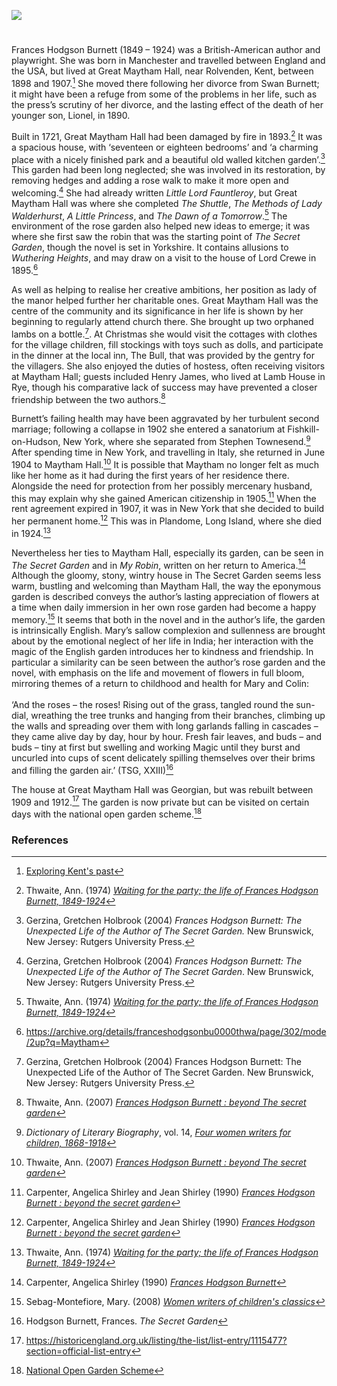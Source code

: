 <a href="https://www.kent-maps.online"><img src="https://kent-map.github.io/mdpress/juncture/ve-button.png"></a>
<param ve-config title="Frances Hodgson Burnett (1849 – 1924)" author="Elena Beighton-Delille" layout="vtl" 
banner="xxx">

<!-- Global Entities -->

<!-- Historical map layers -->
<param ve-map-layer active allmaps allmaps-id="d549f0ddbeca485f" title="OS Kent 1899">

#

Frances Hodgson Burnett (1849 – 1924) was a British-American author and playwright. She was born in Manchester and travelled between England and the USA, but lived at Great Maytham Hall, near Rolvenden, Kent, between 1898 and 1907.[^ref1] She moved there following her divorce from Swan Burnett; it might have been a refuge from some of the problems in her life, such as the press’s scrutiny of her divorce, and the lasting effect of the death of her younger son, Lionel, in 1890.
<param ve-image url="https://upload.wikimedia.org/wikipedia/commons/8/8c/Portrait_of_Frances_Hodgson_Burnett.jpg" label="Frances Hodgson Burnett" attribution="not stated, Public domain, via Wikimedia Commons">
<!-- Base map centred on Rolvenden -->
<param ve-map center="Q2313624" zoom="13">

Built in 1721, Great Maytham Hall had been damaged by fire in 1893.[^ref2] It was a spacious house, with ‘seventeen or eighteen bedrooms’ and ‘a charming place with a nicely finished park and a beautiful old walled kitchen garden’.[^ref3] This garden had been long neglected; she was involved in its restoration, by removing hedges and adding a rose walk to make it more open and welcoming.[^ref4] She had already written _Little Lord Fauntleroy_, but Great Maytham Hall was where she completed _The Shuttle_, _The Methods of Lady Walderhurst_, _A Little Princess_, and _The Dawn of a Tomorrow_.[^ref5] The environment of the rose garden also helped new ideas to emerge; it was where she first saw the robin that was the starting point of _The Secret Garden_, though the novel is set in Yorkshire. It contains allusions to _Wuthering Heights_, and may draw on a visit to the house of Lord Crewe in 1895.[^ref6]
<param ve-image url="https://upload.wikimedia.org/wikipedia/commons/c/c8/A_Little_Princess--pg1--cover.jpg" label="Little Princess" attribution="Ethel Franklin Betts, Public domain, via Wikimedia Commons">
<!-- Base map centred on Rolvenden -->
<param ve-map center="Q2313624" zoom="13">

As well as helping to realise her creative ambitions, her position as lady of the manor helped further her charitable ones. Great Maytham Hall was the centre of the community and its significance in her life is shown by her beginning to regularly attend church there. She brought up two orphaned lambs on a bottle.[^ref7]. At Christmas she would visit the cottages with clothes for the village children, fill stockings with toys such as dolls, and participate in the dinner at the local inn, The Bull, that was provided by the gentry for the villagers. She also enjoyed the duties of hostess, often receiving visitors at Maytham Hall; guests included Henry James, who lived at Lamb House in Rye, though his comparative lack of success may have prevented a closer friendship between the two authors.[^ref8]
<param ve-image url="https://upload.wikimedia.org/wikipedia/commons/7/7b/HenryJamesPhotograph.png" label="Henry James" attribution="Unknown photographer, Public domain, via Wikimedia Commons">
<!-- Base map centred on Rolvenden -->
<param ve-map center="Q2313624" zoom="13">

Burnett’s failing health may have been aggravated by her turbulent second marriage; following a collapse in 1902 she entered a sanatorium at Fishkill-on-Hudson, New York, where she separated from Stephen Townesend.[^ref9] After spending time in New York, and travelling in Italy, she returned in June 1904 to Maytham Hall.[^ref10] It is possible that Maytham no longer felt as much like her home as it had during the first years of her residence there. Alongside the need for protection from her possibly mercenary husband, this may explain why she gained American citizenship in 1905.[^ref11] When the rent agreement expired in 1907, it was in New York that she decided to build her permanent home.[^ref12] This was in Plandome, Long Island, where she died in 1924.[^ref13]
<param ve-image url="https://upload.wikimedia.org/wikipedia/commons/0/03/Stephen_Townesend_1899.png" label="Stephen Townesend, 1899" attributioni="Anonymous Unknown author, Public domain, via Wikimedia Commons">
<!-- Base map centred on Rolvenden -->
<param ve-map center="Q2313624" zoom="13">

Nevertheless her ties to Maytham Hall, especially its garden, can be seen in _The Secret Garden_ and in _My Robin_, written on her return to America.[^ref14] Although the gloomy, stony, wintry house in The Secret Garden seems less warm, bustling and welcoming than Maytham Hall, the way the eponymous garden is described conveys the author’s lasting appreciation of flowers at a time when daily immersion in her own rose garden had become a happy memory.[^ref15] It seems that both in the novel and in the author’s life, the garden is intrinsically English. Mary’s sallow complexion and sullenness are brought about by the emotional neglect of her life in India; her interaction with the magic of the English garden introduces her to kindness and friendship. In particular a similarity can be seen between the author’s rose garden and the novel, with emphasis on the life and movement of flowers in full bloom, mirroring themes of a return to childhood and health for Mary and Colin:
<br><br>
‘And the roses – the roses! Rising out of the grass, tangled round the sun-dial, wreathing the tree trunks and hanging from their branches, climbing up the walls and spreading over them with long garlands falling in cascades – they came alive day by day, hour by hour. Fresh fair leaves, and buds – and buds – tiny at first but swelling and working Magic until they burst and uncurled into cups of scent delicately spilling themselves over their brims and filling the garden air.’ (TSG, XXIII)[^ref16]
<param ve-image url="https://upload.wikimedia.org/wikipedia/commons/9/9d/Secret_Garden-Kirk-365.jpg" label="Secret Garden, illus. Maria Louise Kirk" attribution="Frances Hodgson Burnett, Public domain, via Wikimedia Commons">

The house at Great Maytham Hall was Georgian, but was rebuilt between 1909 and 1912.[^ref17] The garden is now private but can be visited on certain days with the national open garden scheme.[^ref18] 
<param ve-image url="https://upload.wikimedia.org/wikipedia/commons/7/70/Great_Maytham_Hall_Garden_-_geograph.org.uk_-_228928.jpg" label="Great Maytham Hall Garden" attribution="Stephen Nunney" license="CC BY-SA 2.0">
<!-- Base map centred on Rolvenden -->
<param ve-map center="Q2313624" zoom="13">

### References

[^ref1]: [Exploring Kent's past](https://webapps.kent.gov.uk/KCC.ExploringKentsPast.Web.Sites.Public/SingleResult.aspx?uid=MKE77024) 
[^ref2]: Thwaite, Ann. (1974) [_Waiting for the party; the life of Frances Hodgson Burnett, 1849-1924_](https://archive.org/details/waitingforpartyt00thwa/page/178/mode/2up?q=+Maytham)
[^ref3]: Gerzina, Gretchen Holbrook (2004) _Frances Hodgson Burnett: The Unexpected Life of the Author of The Secret Garden._ New Brunswick, New Jersey: Rutgers University Press.
[^ref4]: Gerzina, Gretchen Holbrook (2004) _Frances Hodgson Burnett: The Unexpected Life of the Author of The Secret Garden_. New Brunswick, New Jersey: Rutgers University Press. 
[^ref5]: Thwaite, Ann. (1974) [_Waiting for the party; the life of Frances Hodgson Burnett, 1849-1924_](https://archive.org/details/waitingforpartyt00thwa/page/178/mode/2up?q=+Maytham)
[^ref6]: https://archive.org/details/franceshodgsonbu0000thwa/page/302/mode/2up?q=Maytham
[^ref7]:Gerzina, Gretchen Holbrook (2004) Frances Hodgson Burnett: The Unexpected Life of the Author of The Secret Garden. New Brunswick, New Jersey: Rutgers University Press. 
[^ref8]: Thwaite, Ann. (2007) [_Frances Hodgson Burnett : beyond The secret garden_](https://archive.org/details/franceshodgsonbu0000thwa/page/n1/mode/2up?q=Maytham)
[^ref9]: _Dictionary of Literary Biography_, vol. 14, [_Four women writers for children, 1868-1918_](https://archive.org/details/fourwomenwriters0014unse/page/n5/mode/2up?q=Maytham)
[^ref10]: Thwaite, Ann. (2007) [_Frances Hodgson Burnett : beyond The secret garden_](https://archive.org/details/franceshodgsonbu0000thwa/page/302/mode/2up?q=Maytham) 
[^ref11]: Carpenter, Angelica Shirley and Jean Shirley (1990) [_Frances Hodgson Burnett : beyond the secret garden_](https://archive.org/details/isbn_9780822596103/page/100/mode/2up?q=1905) 
[^ref12]: Carpenter, Angelica Shirley and Jean Shirley (1990) [_Frances Hodgson Burnett : beyond the secret garden_](https://archive.org/details/isbn_9780822596103/page/n5/mode/2up?q=Maytham)
[^ref13]: Thwaite, Ann. (1974) [_Waiting for the party; the life of Frances Hodgson Burnett, 1849-1924_]( https://archive.org/details/waitingforparty00annt/page/192/mode/2up?q=1924) 
[^ref14]: Carpenter, Angelica Shirley (1990) [_Frances Hodgson Burnett_](https://archive.org/details/franceshodgsonbu00carp/page/106/mode/2up?q=robin)
[^ref15]: Sebag-Montefiore, Mary. (2008) [_Women writers of children's classics_]( https://archive.org/details/womenwritersofch0000seba/page/86/mode/2up?q=Maytham)
[^ref16]: Hodgson Burnett, Frances. _The Secret Garden_ 
[^ref17]: https://historicengland.org.uk/listing/the-list/list-entry/1115477?section=official-list-entry 
[^ref18]: [National Open Garden Scheme](https://ngs.org.uk/great-maytham-hall-kent-the-most-famous-garden-in-literature/)
<param ve-image url="https://upload.wikimedia.org/wikipedia/commons/a/a7/The_Secret_Garden_book_cover_-_Project_Gutenberg_eText_17396.jpg" label="The Secret Garden" attribution="Frances Hodgson Burnett, Public domain, via Wikimedia Commons">
